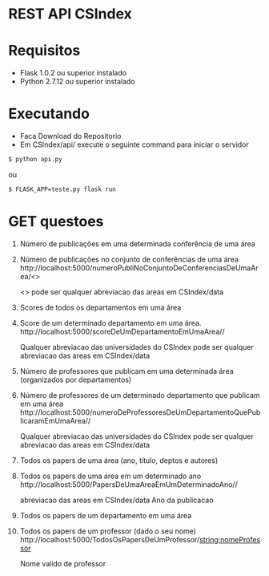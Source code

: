 # REST API CSIndex
# Requisitos
  - Flask 1.0.2 ou superior instalado
  - Python 2.7.12 ou superior instalado
 
# Executando
- Faca Download do Repositorio 
- Em CSIndex/api/ execute o seguinte command para iniciar o servidor
```sh
$ python api.py
```
ou 
```sh
$ FLASK_APP=teste.py flask run
```

# GET questoes
1. Número de publicações em uma determinada conferência de uma área
2. Número de publicações no conjunto de conferências de uma área
    http://localhost:5000/numeroPubliNoConjuntoDeConferenciasDeUmaArea/<<area>>

    <<area>> pode ser qualquer abreviacao  das areas em CSIndex/data
    
3. Scores de todos os departamentos em uma área
4. Score de um determinado departamento em uma área.
    http://localhost:5000/scoreDeUmDepartamentoEmUmaArea/<departamento>/<area>

    <departamento > Qualquer abreviacao das universidades do CSIndex
    <area> pode ser qualquer abreviacao  das areas em CSIndex/data

5. Número de professores que publicam em uma determinada área (organizados por departamentos)
6. Número de professores de um determinado departamento que publicam em uma área
    http://localhost:5000/numeroDeProfessoresDeUmDepartamentoQuePublicaramEmUmaArea/<departamento>/<area>

    <departamento > Qualquer abreviacao das universidades do CSIndex
    <area> pode ser qualquer abreviacao  das areas em CSIndex/data

7. Todos os papers de uma área (ano, título, deptos e autores)
8. Todos os papers de uma área em um determinado ano
    http://localhost:5000/PapersDeUmaAreaEmUmDeterminadoAno/<ano>/<area>

    <area>  abreviacao  das areas em CSIndex/data
    <ano> Ano da publicacao

9. Todos os papers de um departamento em uma área

10. Todos os papers de um professor (dado o seu nome)
    http://localhost:5000/TodosOsPapersDeUmProfessor/<string:nomeProfessor>

     <nomeProfessor> Nome valido de professor






